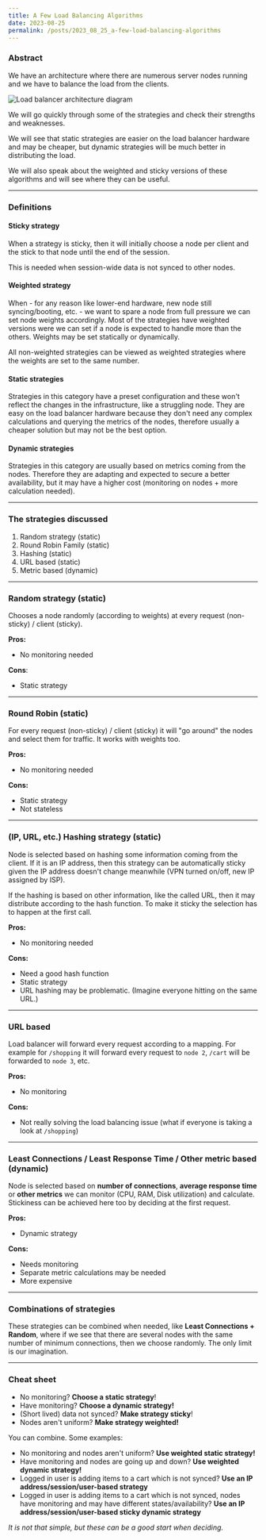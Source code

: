 ```yaml
---
title: A Few Load Balancing Algorithms
date: 2023-08-25
permalink: /posts/2023_08_25_a-few-load-balancing-algorithms
---
```




### Abstract

We have an architecture where there are numerous server nodes running and we have to balance the load from the clients.

![Load balancer architecture diagram](./02_load_balancer_design.png)

We will go quickly through some of the strategies and check their strengths and weaknesses.

We will see that static strategies are easier on the load balancer hardware and may be cheaper, but dynamic strategies will be much better in distributing the load.

We will also speak about the weighted and sticky versions of these algorithms and will see where they can be useful.

---

### Definitions

#### Sticky strategy

When a strategy is sticky, then it will initially choose a node per client and the stick to that node until the end of the session.

This is needed when session-wide data is not synced to other nodes.

#### Weighted strategy

When - for any reason like lower-end hardware, new node still syncing/booting, etc. - we want to spare a node from full pressure we can set node weights accordingly. Most of the strategies have weighted versions were we can set if a node is expected to handle more than the others. Weights may be set statically or dynamically.

All non-weighted strategies can be viewed as weighted strategies where the weights are set to the same number.

#### Static strategies

Strategies in this category have a preset configuration and these won't reflect the changes in the infrastructure, like a struggling node. They are easy on the load balancer hardware because they don't need any complex calculations and querying the metrics of the nodes, therefore usually a cheaper solution but may not be the best option.

#### Dynamic strategies

Strategies in this category are usually based on metrics coming from the nodes. Therefore they are adapting and expected to secure a better availability, but it may have a higher cost (monitoring on nodes + more calculation needed).

---

### The strategies discussed

1. Random strategy (static)
1. Round Robin Family (static)
1. Hashing (static)
1. URL based (static)
1. Metric based (dynamic)

---

### Random strategy (static)

Chooses a node randomly (according to weights) at every request (non-sticky) / client (sticky).

**Pros:**

- No monitoring needed

**Cons**:

- Static strategy

---

### Round Robin (static)

For every request (non-sticky) / client (sticky) it will "go around" the nodes and select them for traffic. It works with weights too.

**Pros:**

- No monitoring needed

**Cons:**

- Static strategy
- Not stateless

---

### (IP, URL, etc.) Hashing strategy (static)

Node is selected based on hashing some information coming from the client. If it is an IP address, then this strategy can be automatically sticky given the IP address doesn't change meanwhile (VPN turned on/off, new IP assigned by ISP).

If the hashing is based on other information, like the called URL, then it may distribute according to the hash function. To make it sticky the selection has to happen at the first call.

**Pros:**

- No monitoring needed

**Cons:**

- Need a good hash function
- Static strategy
- URL hashing may be problematic. (Imagine everyone hitting on the same URL.)

---

### URL based

Load balancer will forward every request according to a mapping. For example for ``/shopping`` it will forward every request to ``node 2``, ``/cart`` will be forwarded to ``node 3``, etc.

**Pros:**

- No monitoring

**Cons:**

- Not really solving the load balancing issue (what if everyone is taking a look at ``/shopping``)

---

### Least Connections / Least Response Time / Other metric based (dynamic)

Node is selected based on **number of connections**, **average response time** or **other metrics** we can monitor (CPU, RAM, Disk utilization) and calculate. Stickiness can be achieved here too by deciding at the first request.

**Pros:**

- Dynamic strategy

**Cons:**

- Needs monitoring
- Separate metric calculations may be needed
- More expensive

---

### Combinations of strategies

These strategies can be combined when needed, like **Least Connections + Random**, where if we see that there are several nodes with the same number of minimum connections, then we choose randomly. The only limit is our imagination.

---

### Cheat sheet

- No monitoring? **Choose a static strategy**!
- Have monitoring? **Choose a dynamic strategy!**
- (Short lived) data not synced? **Make strategy sticky**!
- Nodes aren't uniform? **Make strategy weighted!**

You can combine. Some examples:

- No monitoring and nodes aren't uniform? **Use weighted static strategy!**
- Have monitoring and nodes are going up and down? **Use weighted dynamic strategy!**
- Logged in user is adding items to a cart which is not synced? **Use an IP address/session/user-based strategy**
- Logged in user is adding items to a cart which is not synced, nodes have monitoring and may have different states/availability? **Use an IP address/session/user-based sticky dynamic strategy**

*It is not that simple, but these can be a good start when deciding.*
